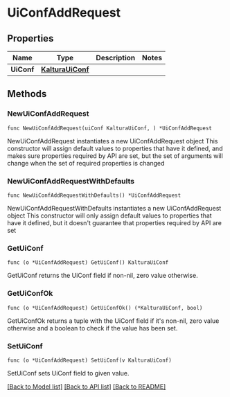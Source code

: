 # UiConfAddRequest

## Properties

Name | Type | Description | Notes
------------ | ------------- | ------------- | -------------
**UiConf** | [**KalturaUiConf**](KalturaUiConf.md) |  | 

## Methods

### NewUiConfAddRequest

`func NewUiConfAddRequest(uiConf KalturaUiConf, ) *UiConfAddRequest`

NewUiConfAddRequest instantiates a new UiConfAddRequest object
This constructor will assign default values to properties that have it defined,
and makes sure properties required by API are set, but the set of arguments
will change when the set of required properties is changed

### NewUiConfAddRequestWithDefaults

`func NewUiConfAddRequestWithDefaults() *UiConfAddRequest`

NewUiConfAddRequestWithDefaults instantiates a new UiConfAddRequest object
This constructor will only assign default values to properties that have it defined,
but it doesn't guarantee that properties required by API are set

### GetUiConf

`func (o *UiConfAddRequest) GetUiConf() KalturaUiConf`

GetUiConf returns the UiConf field if non-nil, zero value otherwise.

### GetUiConfOk

`func (o *UiConfAddRequest) GetUiConfOk() (*KalturaUiConf, bool)`

GetUiConfOk returns a tuple with the UiConf field if it's non-nil, zero value otherwise
and a boolean to check if the value has been set.

### SetUiConf

`func (o *UiConfAddRequest) SetUiConf(v KalturaUiConf)`

SetUiConf sets UiConf field to given value.



[[Back to Model list]](../README.md#documentation-for-models) [[Back to API list]](../README.md#documentation-for-api-endpoints) [[Back to README]](../README.md)


